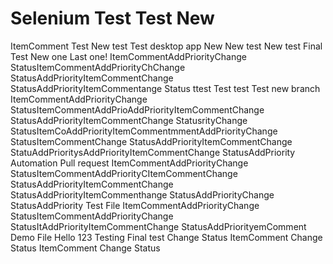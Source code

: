 # Selenium Test  Test New 
ItemComment Test New test 
Test desktop app New New test New test Final Test New one
Last one! ItemCommentAddPriorityChange StatusItemCommentAddPriorityChChange StatusAddPriorityItemCommentChange StatusAddPriorityItemCommentange Status
ttest Test 
test
Test new branch ItemCommentAddPriorityChange StatusItemCommentAddPrioAddPriorityItemCommentChange StatusAddPriorityItemCommentChange StatusrityChange StatusItemCoAddPriorityItemCommentmmentAddPriorityChange StatusItemCommentChange StatusAddPriorityItemCommentChange StatuAddPrioritysAddPriorityItemCommentChange StatusAddPriority
Automation Pull request ItemCommentAddPriorityChange StatusItemCommentAddPriorityCItemCommentChange StatusAddPriorityItemCommentChange StatusAddPriorityItemCommenthange StatusAddPriorityChange StatusAddPriority
Test File ItemCommentAddPriorityChange StatusItemCommentAddPriorityChange StatusItAddPriorityItemCommentChange StatusAddPriorityemComment
Demo File 
Hello 123 
Testing 
Final test 
Change Status
ItemComment
Change Status
ItemComment
Change Status
